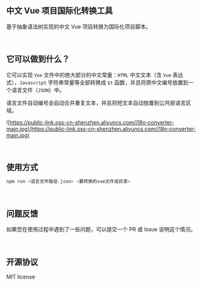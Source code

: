 中文 Vue 项目国际化转换工具
-----
基于抽象语法树实现的中文 Vue 项目转换为国际化项目脚本。

<br />

它可以做到什么？
-----
它可以实现  `Vue` 文件中的绝大部分的中文常量：`HTML` 中文文本（含 `Vue` 表达式），`Javascript` 字符串常量等全部转换成 `$t` 函数，并且将原中文编号放置到一个语言文件（`JSON`）中。

语言文件自动编号会自动合并重复文本，并且将短文本自动放置到公共层语言区域。

![https://public-link.oss-cn-shenzhen.aliyuncs.com/i18n-converter-main.jpg](https://public-link.oss-cn-shenzhen.aliyuncs.com/i18n-converter-main.jpg)


<br />

使用方式
-----
```bash
npm run <语言文件路径.json> <要转换的vue文件或目录>
```

<br />

问题反馈
-----
如果您在使用过程中遇到了一些问题，可以提交一个 PR 或 Issue 说明这个情况。

<br />

开源协议
-----
MIT license

<br />


